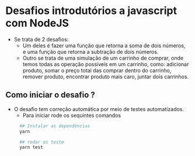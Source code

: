 # Desafios introdutórios a javascript com NodeJS

- Se trata de 2 desafios:
  - Um deles é fazer uma função que retorna a soma de dois números, e uma função que retorna a subtração de dois números.
  - Outro se trata de uma simulação de um carrinho de comprar, onde temos todas as operação possíveis em um carrinho, como: adicionar produto, somar o preço total das comprar dentro do carrinho, remover produto, encontrar produto mais caro, juntar dois carrinhos.

## Como iniciar o desafio ?

- O desafio tem correção automática por meio de testes automatizados.
  - Para iniciar rode os sequintes comandos
  ```bash
    ## Instalar as dependências
    yarn

    ## rodar os teste
    yarn test
  ```
